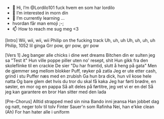 - 👋 Hi, I’m @Lordilo101 fuck hvem en som har lordilo
- 👀 I’m interested in morn din
- 🌱 I’m currently learning ...
- hvordan får man emoji ;-;
- 📫 How to reach me sug meg <3

[Intro]
Wii, wii, wii, wii
Philip on the fucking track
Uh, uh, uh
Uh, uh, uh, uh
Philip, 1052 lil ginga
Grr pow, grr pow, grr pow

[Vers 1]
Jeg banger alle chicks i dine wet dreams
Bitchen din er sulten jeg sa "Test it"
Hun ville poppe piller uten no' resept, shit
Hun gikk fra den skoleflinke til en crackie
De sier "Du har framtid, slutt å heng på gata"
Men de gjemmer seg mellom blokker
Puff, røyker på zatla
Jeg er ute etter cash, grind i stu
Puffer næs med en zrubish
Ga hun bra dick, hun vil kose hele natta
Og bare glem det hvis du tror du skal få kaka
Jeg har førti brødre, en søster, en mor og en pappa
Så alt deles på førtitre, jeg vet vi er en del
Så jeg kan garantere en bror
Han sitter med den lada

[Pre-Chorus]
Alltid strapped med sin nina
Bando inni jeansa
Han jobbet dag og natt, neger tolv til tolv
Finter Sauer'n som Rafinha
Nei, han e'kke clean (Ah)
For han hater alle i uniform
<!---
Lordilo101/Lordilo101 is a ✨ special ✨ repository because its `README.md` (this file) appears on your GitHub profile.
You can click the Preview link to take a look at your changes.
--->
